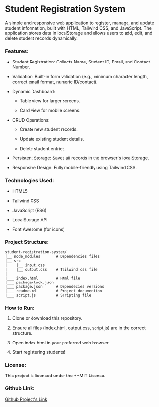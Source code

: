 # Student Registration System
 A simple and responsive web application to register, manage, and update student information, built with HTML, Tailwind CSS, and JavaScript. The application stores data in localStorage and allows users to add, edit, and delete student records dynamically.

### **Features:**

* Student Registration: Collects Name, Student ID, Email, and Contact Number.

* Validation: Built-in form validation (e.g., minimum character length, correct email format, numeric ID/contact).

* Dynamic Dashboard:

    * Table view for larger screens.

    * Card view for mobile screens.

* CRUD Operations:

    * Create new student records.

    * Update existing student details.

    * Delete student entries.

* Persistent Storage: Saves all records in the browser's localStorage.

* Responsive Design: Fully mobile-friendly using Tailwind CSS.

### **Technologies Used:**

* HTML5

* Tailwind CSS

* JavaScript (ES6)

* LocalStorage API

* Font Awesome (for icons)

### **Project Structure:**

```
student-registration-system/
│__ node_modules       # Dependencies files    
|__ src
|    |__ input.css 
|    |__ output.css    # Tailwind css file
|
|___ index.html        # Html file
|___ package-lock.json      
|___ package.json      # Dependecies versions
|___ readme.md         # Project documention
|___ script.js         # Scripting file
```

### **How to Run:**

1. Clone or download this repository.

2. Ensure all files (index.html, output.css, script.js) are in the correct structure.

3. Open index.html in your preferred web browser.

4. Start registering students!

### **License:**

This project is licensed under the **MIT License.

### **Github Link:**

[Github Project's Link](https://github.com/PatelKathan089/Web-Projects/tree/master/studentRegistration_system)

